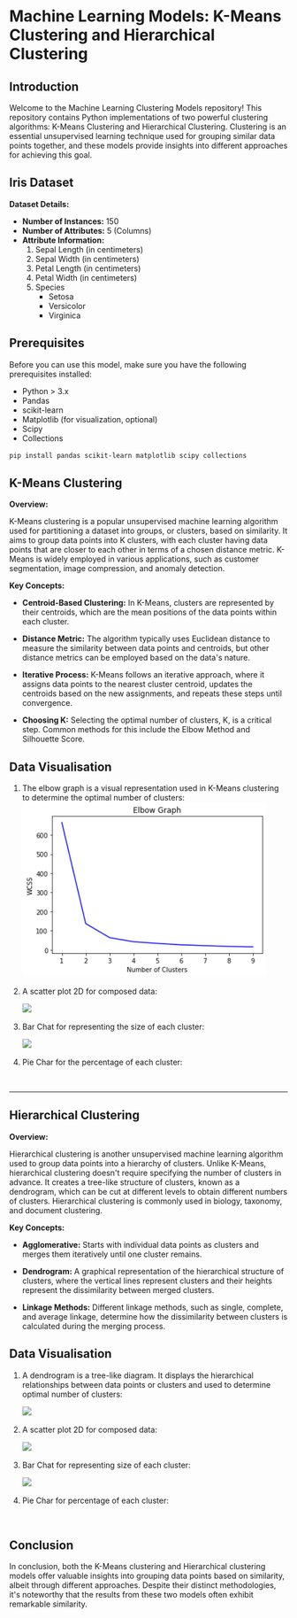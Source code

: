 # Machine Learning Models: K-Means Clustering and Hierarchical Clustering

## Introduction

Welcome to the Machine Learning Clustering Models repository! This repository contains Python implementations of two powerful clustering algorithms: K-Means Clustering and Hierarchical Clustering. Clustering is an essential unsupervised learning technique used for grouping similar data points together, and these models provide insights into different approaches for achieving this goal.

## Iris Dataset

**Dataset Details:**

- **Number of Instances:** 150
- **Number of Attributes:** 5 (Columns)
- **Attribute Information:**
  1. Sepal Length (in centimeters)
  2. Sepal Width (in centimeters)
  3. Petal Length (in centimeters)
  4. Petal Width (in centimeters)
  5. Species
     - Setosa
     - Versicolor
     - Virginica

## Prerequisites

Before you can use this model, make sure you have the following prerequisites installed:

- Python > 3.x
- Pandas
- scikit-learn
- Matplotlib (for visualization, optional)
- Scipy
- Collections

```bash
pip install pandas scikit-learn matplotlib scipy collections
```

## K-Means Clustering

**Overview:**

K-Means clustering is a popular unsupervised machine learning algorithm used for partitioning a dataset into groups, or clusters, based on similarity. It aims to group data points into K clusters, with each cluster having data points that are closer to each other in terms of a chosen distance metric. K-Means is widely employed in various applications, such as customer segmentation, image compression, and anomaly detection.

**Key Concepts:**

- **Centroid-Based Clustering:** In K-Means, clusters are represented by their centroids, which are the mean positions of the data points within each cluster.

- **Distance Metric:** The algorithm typically uses Euclidean distance to measure the similarity between data points and centroids, but other distance metrics can be employed based on the data's nature.

- **Iterative Process:** K-Means follows an iterative approach, where it assigns data points to the nearest cluster centroid, updates the centroids based on the new assignments, and repeats these steps until convergence.

- **Choosing K:** Selecting the optimal number of clusters, K, is a critical step. Common methods for this include the Elbow Method and Silhouette Score. 

## Data Visualisation

1. The elbow graph is a visual representation used in K-Means clustering to determine the optimal number of clusters:
   <img src="./img/elbow graph kmeans.png" title="" alt="" width="442">

3. A scatter plot 2D for composed data:
   
   ![](/home/mahmoud/Documents/Career/internship/The%20Sparks%20Foundation/Iris-Clusters/img/scatter%20kmeans.png)

4. Bar Chat for representing the size of each cluster:
   
   ![](/home/mahmoud/Documents/Career/internship/The%20Sparks%20Foundation/Iris-Clusters/img/bar%20kmeans.png)

5. Pie Char for the percentage of each cluster:
   
   <img title="" src="file:///home/mahmoud/Documents/Career/internship/The%20Sparks%20Foundation/Iris-Clusters/img/pie%20kmeans.png" alt="" width="348">

---

## Hierarchical Clustering

**Overview:**

Hierarchical clustering is another unsupervised machine learning algorithm used to group data points into a hierarchy of clusters. Unlike K-Means, hierarchical clustering doesn't require specifying the number of clusters in advance. It creates a tree-like structure of clusters, known as a dendrogram, which can be cut at different levels to obtain different numbers of clusters. Hierarchical clustering is commonly used in biology, taxonomy, and document clustering.

**Key Concepts:**

- **Agglomerative:** Starts with individual data points as clusters and merges them iteratively until one cluster remains.

- **Dendrogram:** A graphical representation of the hierarchical structure of clusters, where the vertical lines represent clusters and their heights represent the dissimilarity between merged clusters.

- **Linkage Methods:** Different linkage methods, such as single, complete, and average linkage, determine how the dissimilarity between clusters is calculated during the merging process.

## Data Visualisation

1. A dendrogram is a tree-like diagram. It displays the hierarchical relationships between data points or clusters and used to determine optimal number of clusters:
   
   ![](/home/mahmoud/Documents/Career/internship/The%20Sparks%20Foundation/Iris-Clusters/img/Dendrogram%20hc.png)

2. A scatter plot 2D for composed data:
   
   ![](/home/mahmoud/Documents/Career/internship/The%20Sparks%20Foundation/Iris-Clusters/img/scatter%20hc.png)

3. Bar Chat for representing size of each cluster:
   
   ![](/home/mahmoud/Documents/Career/internship/The%20Sparks%20Foundation/Iris-Clusters/img/bar%20hc.png)

4. Pie Char for percentage of each cluster:
   
   <img title="" src="file:///home/mahmoud/Documents/Career/internship/The%20Sparks%20Foundation/Iris-Clusters/img/pie%20hc.png" alt="" width="339">

## Conclusion

In conclusion, both the K-Means clustering and Hierarchical clustering models offer valuable insights into grouping data points based on similarity, albeit through different approaches. Despite their distinct methodologies, it's noteworthy that the results from these two models often exhibit remarkable similarity.
